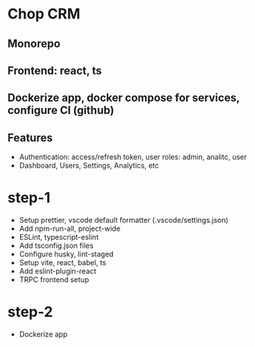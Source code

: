 # Chop CRM

## Monorepo

## Frontend: react, ts

## Dockerize app, docker compose for services, configure CI (github)

## Features

- Authentication: access/refresh token, user roles: admin, analitc, user
- Dashboard, Users, Settings, Analytics, etc

# step-1

- Setup prettier, vscode default formatter (.vscode/settings.json)
- Add npm-run-all, project-wide
- ESLint, typescript-eslint
- Add tsconfig.json files
- Configure husky, lint-staged
- Setup vite, react, babel, ts
- Add eslint-plugin-react
- TRPC frontend setup

# step-2

- Dockerize app
